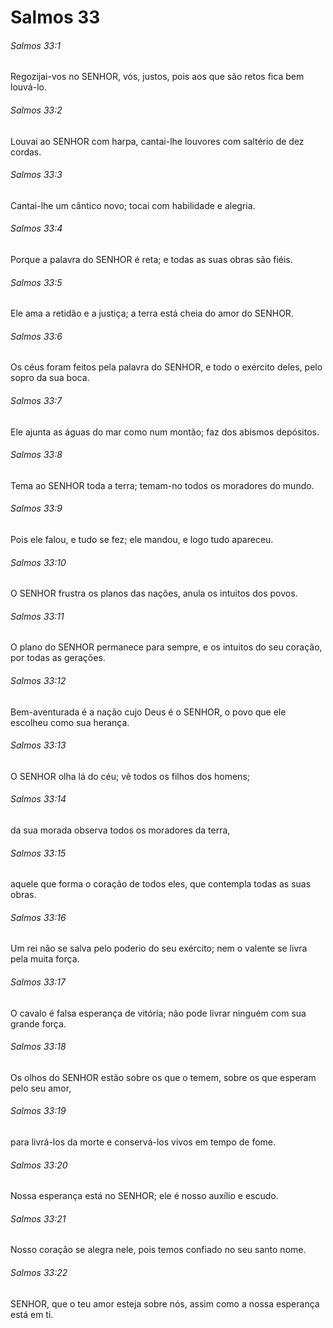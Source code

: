 # Salmos 33

###### Salmos 33:1

Regozijai-vos no SENHOR, vós, justos, pois aos que são retos fica bem louvá-lo.

###### Salmos 33:2

Louvai ao SENHOR com harpa, cantai-lhe louvores com saltério de dez cordas.

###### Salmos 33:3

Cantai-lhe um cântico novo; tocai com habilidade e alegria.

###### Salmos 33:4

Porque a palavra do SENHOR é reta; e todas as suas obras são fiéis.

###### Salmos 33:5

Ele ama a retidão e a justiça; a terra está cheia do amor do SENHOR.

###### Salmos 33:6

Os céus foram feitos pela palavra do SENHOR, e todo o exército deles, pelo sopro da sua boca.

###### Salmos 33:7

Ele ajunta as águas do mar como num montão; faz dos abismos depósitos.

###### Salmos 33:8

Tema ao SENHOR toda a terra; temam-no todos os moradores do mundo.

###### Salmos 33:9

Pois ele falou, e tudo se fez; ele mandou, e logo tudo apareceu.

###### Salmos 33:10

O SENHOR frustra os planos das nações, anula os intuitos dos povos.

###### Salmos 33:11

O plano do SENHOR permanece para sempre, e os intuitos do seu coração, por todas as gerações.

###### Salmos 33:12

Bem-aventurada é a nação cujo Deus é o SENHOR, o povo que ele escolheu como sua herança.

###### Salmos 33:13

O SENHOR olha lá do céu; vê todos os filhos dos homens;

###### Salmos 33:14

da sua morada observa todos os moradores da terra,

###### Salmos 33:15

aquele que forma o coração de todos eles, que contempla todas as suas obras.

###### Salmos 33:16

Um rei não se salva pelo poderio do seu exército; nem o valente se livra pela muita força.

###### Salmos 33:17

O cavalo é falsa esperança de vitória; não pode livrar ninguém com sua grande força.

###### Salmos 33:18

Os olhos do SENHOR estão sobre os que o temem, sobre os que esperam pelo seu amor,

###### Salmos 33:19

para livrá-los da morte e conservá-los vivos em tempo de fome.

###### Salmos 33:20

Nossa esperança está no SENHOR; ele é nosso auxílio e escudo.

###### Salmos 33:21

Nosso coração se alegra nele, pois temos confiado no seu santo nome.

###### Salmos 33:22

SENHOR, que o teu amor esteja sobre nós, assim como a nossa esperança está em ti.

